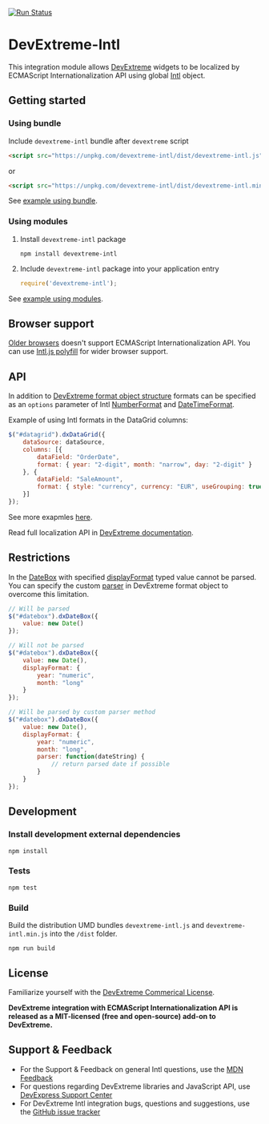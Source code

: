 [![Run Status](https://api.shippable.com/projects/5819ee767d9db80f006078c2/badge?branch=master)](https://app.shippable.com/projects/5819ee767d9db80f006078c2)

# DevExtreme-Intl

This integration module allows [DevExtreme](http://js.devexpress.com/) widgets to be localized by ECMAScript Internationalization API using global [Intl](https://developer.mozilla.org/en/docs/Web/JavaScript/Reference/Global_Objects/Intl) object.

## Getting started

### Using bundle

Include `devextreme-intl` bundle after `devextreme` script

```html
<script src="https://unpkg.com/devextreme-intl/dist/devextreme-intl.js"></script>
```
or
```html
<script src="https://unpkg.com/devextreme-intl/dist/devextreme-intl.min.js"></script>
```

See [example using bundle](/blob/master/examples/bundled.html).

### Using modules

1. Install `devextreme-intl` package

    `npm install devextreme-intl`

2. Include `devextreme-intl` package into your application entry

    ```js
    require('devextreme-intl');
    ```


See [example using modules](/blob/master/examples/modular.html).

## Browser support

[Older browsers](https://developer.mozilla.org/en/docs/Web/JavaScript/Reference/Global_Objects/Intl#Browser_compatibility) doesn't support ECMAScript Internationalization API. You can use [Intl.js polyfill](https://github.com/andyearnshaw/Intl.js/#intljs-) for wider browser support.

## API

In addition to [DevExtreme format object structure](https://js.devexpress.com/Documentation/16_2/ApiReference/Common/Object_Structures/format/) formats can be specified as an `options` parameter of Intl [NumberFormat](https://developer.mozilla.org/en-US/docs/Web/JavaScript/Reference/Global_Objects/NumberFormat#Parameters) and [DateTimeFormat](https://developer.mozilla.org/en-US/docs/Web/JavaScript/Reference/Global_Objects/DateTimeFormat#Parameters).

Example of using Intl formats in the DataGrid columns:

```js
$("#datagrid").dxDataGrid({
    dataSource: dataSource,
    columns: [{
        dataField: "OrderDate",
        format: { year: "2-digit", month: "narrow", day: "2-digit" }
    }, {
        dataField: "SaleAmount",
        format: { style: "currency", currency: "EUR", useGrouping: true, minimumSignificantDigits: 3 }
    }]
});
```

See more exapmles [here](/tree/master/examples).

Read full localization API in [DevExtreme documentation](https://js.devexpress.com/Documentation/16_2/Guide/UI_Widgets/Common/Localization/).

## Restrictions

In the [DateBox](https://js.devexpress.com/Documentation/16_2/ApiReference/UI_Widgets/dxDateBox/) with specified [displayFormat](https://js.devexpress.com/Documentation/16_2/ApiReference/UI_Widgets/dxDateBox/Configuration/#displayFormat) typed value cannot be parsed. You can specify the custom [parser](https://js.devexpress.com/Documentation/16_2/ApiReference/Common/Object_Structures/format/#parser) in DevExtreme format object to overcome this limitation.

```js
// Will be parsed
$("#datebox").dxDateBox({
    value: new Date()
});

// Will not be parsed
$("#datebox").dxDateBox({
    value: new Date(),
    displayFormat: {
        year: "numeric",
        month: "long"
    }
});

// Will be parsed by custom parser method
$("#datebox").dxDateBox({
    value: new Date(),
    displayFormat: {
        year: "numeric",
        month: "long",
        parser: function(dateString) {
            // return parsed date if possible
        }
    }
});
```

## Development

### Install development external dependencies

    npm install

### Tests

    npm test

### Build

Build the distribution UMD bundles `devextreme-intl.js` and `devextreme-intl.min.js` into the `/dist` folder.

    npm run build

## License

Familiarize yourself with the
[DevExtreme Commerical License](https://www.devexpress.com/Support/EULAs/DevExtreme.xml).

**DevExtreme integration with ECMAScript Internationalization API is released as a MIT-licensed (free and open-source) add-on to DevExtreme.**

## Support & Feedback

* For the Support & Feedback on general Intl questions, use the [MDN Feedback](https://developer.mozilla.org/ru/docs/MDN/Feedback)
* For questions regarding DevExtreme libraries and JavaScript API, use [DevExpress Support Center](https://www.devexpress.com/Support/Center)
* For DevExtreme Intl integration bugs, questions and suggestions, use the [GitHub issue tracker](https://github.com/DevExpress/DevExtreme-Intl/issues)
